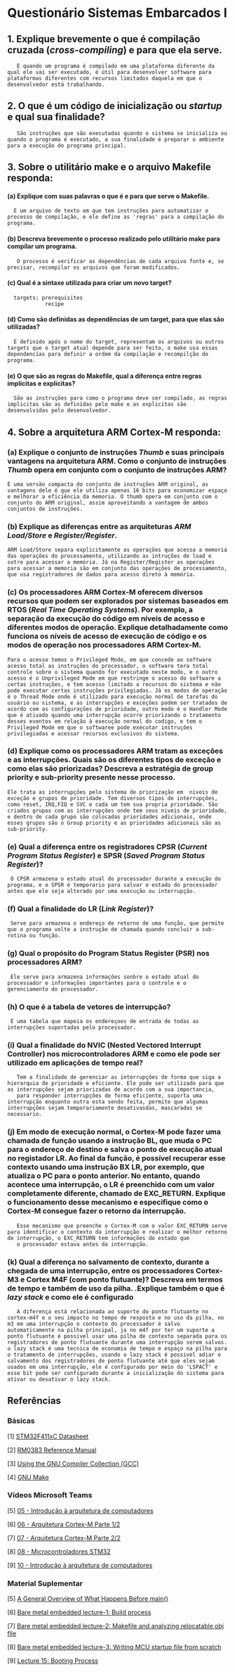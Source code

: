 # Questionário Sistemas Embarcados I

## 1. Explique brevemente o que é compilação cruzada (***cross-compiling***) e para que ela serve.
       É quando um programa é compilado em uma plataforma diferente da qual ele vai ser executado, é útil para desenvolver software para plataformas diferentes com recursos limitados daquela em que o desenvolvedor está trabalhando.

## 2. O que é um código de inicialização ou ***startup*** e qual sua finalidade?
       São instruções que são executadas quando o sistema se inicializa ou quando o programa é executado, a sua finalidade é preparar o ambiente para a execução do programa principal.

## 3. Sobre o utilitário **make** e o arquivo **Makefile responda**:

#### (a) Explique com suas palavras o que é e para que serve o **Makefile**.
      É um arquivo de texto em que tem instruções para automatizar o processo de compilação, e ele define as 'regras' para a compilação do programa.

#### (b) Descreva brevemente o processo realizado pelo utilitário **make** para compilar um programa.
       O processo é verificar as dependências de cada arquivo fonte e, se precisar, recompilar os arquivos que foram modificados.  

#### (c) Qual é a sintaxe utilizada para criar um novo **target**?
      targets: prerequisites
              	recipe  

#### (d) Como são definidas as dependências de um **target**, para que elas são utilizadas?
      É definido após o nome do target, representam os arquivos ou outros targets que o target atual depende para ser feito, o make usa essas dependencias para definir a ordem da compilação e recompilção do programa.
      
#### (e) O que são as regras do **Makefile**, qual a diferença entre regras implícitas e explícitas?
      São as instruções para como o programa deve ser compilado, as regras implicitas são as definidas pelo make e as explicitas são desenvolvidas pelo desenvolvedor. 

## 4. Sobre a arquitetura **ARM Cortex-M** responda:

### (a) Explique o conjunto de instruções ***Thumb*** e suas principais vantagens na arquitetura ARM. Como o conjunto de instruções ***Thumb*** opera em conjunto com o conjunto de instruções ARM?
    É uma versão compacta do conjunto de instruções ARM original, as vantagens dele é que ele utiliza apenas 16 bits para economizar espaço e melhorar a eficiência da memoria. O thumb opera em conjunto com o conjunto do ARM original, assim aproveitando a vantagem de ambos conjuntos de instruções.

### (b) Explique as diferenças entre as arquiteturas ***ARM Load/Store*** e ***Register/Register***.
    ARM Load/Store separa explicitamente as operações que acessa a memoria das operações do processamento, utilizando as intruções de load e sotre para acessar a memória. Já na Register/Register as operações para acessar a memoria são em conjunto das operações de processamento, que usa registradores de dados para acesso direto à memória.

### (c) Os processadores **ARM Cortex-M** oferecem diversos recursos que podem ser explorados por sistemas baseados em **RTOS** (***Real Time Operating Systems***). Por exemplo, a separação da execução do código em níveis de acesso e diferentes modos de operação. Explique detalhadamente como funciona os níveis de acesso de execução de código e os modos de operação nos processadores **ARM Cortex-M**.
    Para o acesso temos o Privileged Mode, em que concede ao software acesso total as instruções do processador, o software tera total controle sobre o sistema quando for executado neste modo, e o outro acesso é o Unprivileged Mode em que restringe o acesso do software a certas instruções, e tem acesso limitado a recursos do sistema e não pode executar certas instruções privilegiadas. Já os modos de operação é o Thread Mode onde é utilizado para execução normal de tarefas do usuário ou sistema, e as interrupções e exceções podem ser tratados de acordo com as configurações de prioridade, outro modo é o Handler Mode que é ativado quando uma interrupção ocorre priorizando o tratamento desses eventos em relação à execução normal do codigo, e tem o Privileged Mode em que o softwaree pode executar instruções privilegiadas e acessar recursos exclusivos do sistema.

### (d) Explique como os processadores ARM tratam as exceções e as interrupções. Quais são os diferentes tipos de exceção e como elas são priorizadas? Descreva a estratégia de **group priority** e **sub-priority** presente nesse processo.
    Ele trata as interrupções pelo sistema de priorização em  niveis de exceção e grupos de prioridade. Tem diversos tipos de interrupções, como reset, IRQ,FIQ e SVC e cada um tem sua propria prioridade. São criados grupos com as interrupções onde tem seus niveis de prioridade, e dentro de cada grupo são colocadas prioridades adicionais, onde esses grupos são o Group priority e as prioridades adicionais são as sub-priority.

### (e) Qual a diferença entre os registradores **CPSR** (***Current Program Status Register***) e **SPSR** (***Saved Program Status Register***)?
     O CPSR armazena o estado atual do processador durante a execução do programa, e o SPSR é temporario para salvar o estado do processador antes que ele seja alterado por uma execução ou interrupção. 

### (f) Qual a finalidade do **LR** (***Link Register***)?
     Serve para armazena o endereço de retorno de uma função, que permite que o programa volte a instrução de chamada quando concluir a sub-rotina ou função.

### (g) Qual o propósito do Program Status Register (PSR) nos processadores ARM?
     Ele serve para armazena informações sonbre o estado atual do processador e informações importantes para o controle e o gerenciamento do processador.

### (h) O que é a tabela de vetores de interrupção?
     É uma tabela que mapeia os endereçoes de entrada de todas as interrupções suportadas pelo processador.

### (i) Qual a finalidade do NVIC (**Nested Vectored Interrupt Controller**) nos microcontroladores ARM e como ele pode ser utilizado em aplicações de tempo real?
       Tem a finalidade de gerenciar as interrupções de forma que siga a hierarquia de prioridade e eficiente. Ele pode ser utilizado para que as interrupções sejam priorizadas de acordo com a sua importancia,
       para responder interrupções de forma eficiente, suporta uma interrupção enquanto outra esta sendo feita, permite que algumas interrupções sejam temporariamente desativasdas, mascaradas se necessario.

### (j) Em modo de execução normal, o Cortex-M pode fazer uma chamada de função usando a instrução **BL**, que muda o **PC** para o endereço de destino e salva o ponto de execução atual no registador **LR**. Ao final da função, é possível recuperar esse contexto usando uma instrução **BX LR**, por exemplo, que atualiza o **PC** para o ponto anterior. No entanto, quando acontece uma interrupção, o **LR** é preenchido com um valor completamente  diferente,  chamado  de  **EXC_RETURN**.  Explique  o  funcionamento  desse  mecanismo  e especifique como o **Cortex-M** consegue fazer o retorno da interrupção. 
       Esse mecanismo que preenche o Cortex-M com o valor EXC_RETURN serve para identificar o contexto da interrupção e realizar o melhor retorno de interrupção, o EXC_RETURN tem informações do estado que
       o processador estava antes da interrupção.

### (k) Qual  a  diferença  no  salvamento  de  contexto,  durante  a  chegada  de  uma  interrupção,  entre  os processadores Cortex-M3 e Cortex M4F (com ponto flutuante)? Descreva em termos de tempo e também de uso da pilha. .Explique também o que é ***lazy stack*** e como ele é configurado 
       A diferença está relacionada ao suporte do ponto flutuante no cortex-m4f e o seu impacto no tempo de resposta e no uso da pilha, no m3 em uma interrupção o contexto do processador é salvo automaticamente na pilha principal, ja no m4f por ter um suporte a ponto flutuante é possivel usar uma pilha de contexto separada para os registradores de ponto flutuante durante uma interrupção serem salvos. o lazy stack é uma tecnica de economia de tempo e espaço na pilha para o tratamento de interrupções, usando o lazy stack é possivel adiar o salvamento dos registradores de ponto flutuante até que eles sejam usados em uma interrupção, ele é configurado por meio do 'LSPACT' e esse bit pode ser configurado durante a inicialização do sistema para ativar ou desativar o lazy stack.

## Referências

### Básicas

[1] [STM32F411xC Datasheet](https://www.st.com/resource/en/datasheet/stm32f411ce.pdf)

[2] [RM0383 Reference Manual](https://www.st.com/resource/en/reference_manual/rm0383-stm32f411xce-advanced-armbased-32bit-mcus-stmicroelectronics.pdf)

[3] [Using the GNU Compiler Collection (GCC)](https://gcc.gnu.org/onlinedocs/gcc/index.html)

[4] [GNU Make](https://www.gnu.org/software/make/manual/html_node/index.html)

### Vídeos Microsoft Teams

[5] [05 - Introdução à arquitetura de computadores](https://web.microsoftstream.com/embed/channel/f6b3a0de-e6f3-4652-b2d5-f1164032498a?app=microsoftteams&sort=undefined&l=pt-br#)

[6] [06 - Arquitetura Cortex-M Parte 1/2](https://web.microsoftstream.com/embed/channel/f6b3a0de-e6f3-4652-b2d5-f1164032498a?app=microsoftteams&sort=undefined&l=pt-br#)

[7] [07 - Arquitetura Cortex-M Parte 2/2](https://web.microsoftstream.com/embed/channel/f6b3a0de-e6f3-4652-b2d5-f1164032498a?app=microsoftteams&sort=undefined&l=pt-br#)

[8] [08 - Microcontroladores STM32](https://web.microsoftstream.com/embed/channel/f6b3a0de-e6f3-4652-b2d5-f1164032498a?app=microsoftteams&sort=undefined&l=pt-br#)

[9] [10 - Introdução à arquitetura de computadores](https://web.microsoftstream.com/embed/channel/f6b3a0de-e6f3-4652-b2d5-f1164032498a?app=microsoftteams&sort=undefined&l=pt-br#)

### Material Suplementar

[5] [A General Overview of What Happens Before main()](https://embeddedartistry.com/blog/2019/04/08/a-general-overview-of-what-happens-before-main/)
 
[6] [Bare metal embedded lecture-1: Build process](https://youtu.be/qWqlkCLmZoE?si=mn5yDnJYudQ1PpZH)
 
[7] [Bare metal embedded lecture-2: Makefile and analyzing relocatable obj file](https://youtu.be/Bsq6P1B8JqI?si=yuNLPj3JQ-2IT1yo)
 
[8] [Bare metal embedded lecture-3: Writing MCU startup file from scratch](https://youtu.be/2Hm8eEHsgls?si=c27MpZ47ApiMSwHR)
 
[9] [Lecture 15: Booting Process](https://youtu.be/3brOzLJmeek?si=MsHRUEJP8zofjwJQ)
